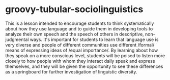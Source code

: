 # groovy-tubular-sociolinguistics
This is a lesson intended to encourage students to think systematically about
how they use language and to guide them in developing tools to analyze their
own speech and the speech of others in descriptive, non-judgmental ways. It's
important for students to learn that language use is very diverse and people
of different communities use different /formal/ means of expressing ideas of
/equal importance/. By learning about how they speak on a more conscious
level, students will be poised to listen more closely to how people with whom
they interact daily speak and express themselves, and they will be given the
opportunity to see these differences as a springboard for further
investigation of linguistic diversity.
